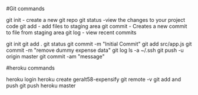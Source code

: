 #Git commands

git init - create a new git repo
git status -view the changes to your project code
git add - add files to staging area
git commit - Creates a new commit to file from staging area
git log - view recent commits

git init
git add .
git status
git commit -m "Initial Commit"
git add src/app.js
git commit -m "remove dummy expense data"
git log
ls -a ~/.ssh
git push -u origin master
git commit -am "message"

#heroku commands

heroku login
heroku create geralt58-expensify
git remote -v
git add and push
git push heroku master
